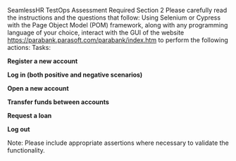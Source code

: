 SeamlessHR TestOps Assessment
Required
Section 2
Please carefully read the instructions and the questions that follow: Using Selenium or Cypress with the Page Object Model (POM) framework, along with any programming language of your choice, interact with the GUI of the website https://parabank.parasoft.com/parabank/index.htm to perform the following actions: Tasks: 
 
**Register a new account**
 
**Log in (both positive and negative scenarios)**
 
**Open a new account**
 
**Transfer funds between accounts**
 
**Request a loan**
 
**Log out**
 
 Note: Please include appropriate assertions where necessary to validate the functionality.
